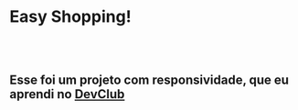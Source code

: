 <h1>Easy Shopping!</h1>
<br><br>
<h2>Esse foi um projeto com responsividade, que eu aprendi no <a href="https://www.devclub.com.br/">DevClub</a></h2>
